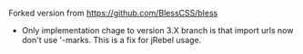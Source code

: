 Forked version from https://github.com/BlessCSS/bless

- Only implementation chage to version 3.X branch is that import urls now don't use '-marks. This is a fix for jRebel usage.